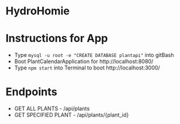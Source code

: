 # HydroHomie

# Instructions for App

* Type `mysql -u root -e "CREATE DATABASE plantapi"` into gitBash
* Boot PlantCalendarApplication for http://localhost:8080/
* Type `npm start` into Terminal to boot http://localhost:3000/

# Endpoints

* GET ALL PLANTS - /api/plants
* GET SPECIFIED PLANT - /api/plants/{plant_id}
